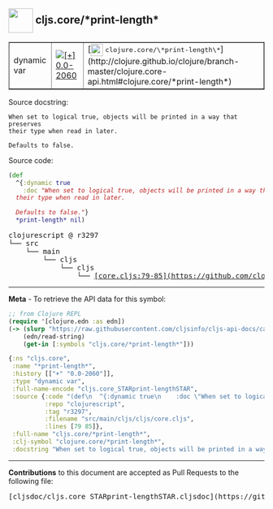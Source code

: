 ## <img width="48px" valign="middle" src="http://i.imgur.com/Hi20huC.png"> cljs.core/\*print-length\*

 <table border="1">
<tr>

<td>dynamic var</td>
<td><a href="https://github.com/cljsinfo/cljs-api-docs/tree/0.0-2060"><img valign="middle" alt="[+] 0.0-2060" src="https://img.shields.io/badge/+-0.0--2060-lightgrey.svg"></a> </td>
<td>
[<img height="24px" valign="middle" src="http://i.imgur.com/1GjPKvB.png"> <samp>clojure.core/\*print-length\*</samp>](http://clojure.github.io/clojure/branch-master/clojure.core-api.html#clojure.core/*print-length*)
</td>
</tr>
</table>





Source docstring:

```
When set to logical true, objects will be printed in a way that preserves
their type when read in later.

Defaults to false.
```

Source code:

```clj
(def
  ^{:dynamic true
    :doc "When set to logical true, objects will be printed in a way that preserves
  their type when read in later.

  Defaults to false."}
  *print-length* nil)
```

 <pre>
clojurescript @ r3297
└── src
    └── main
        └── cljs
            └── cljs
                └── <ins>[core.cljs:79-85](https://github.com/clojure/clojurescript/blob/r3297/src/main/cljs/cljs/core.cljs#L79-L85)</ins>
</pre>


---

__Meta__ - To retrieve the API data for this symbol:

```clj
;; from Clojure REPL
(require '[clojure.edn :as edn])
(-> (slurp "https://raw.githubusercontent.com/cljsinfo/cljs-api-docs/catalog/cljs-api.edn")
    (edn/read-string)
    (get-in [:symbols "cljs.core/*print-length*"]))
```

```clj
{:ns "cljs.core",
 :name "*print-length*",
 :history [["+" "0.0-2060"]],
 :type "dynamic var",
 :full-name-encode "cljs.core_STARprint-lengthSTAR",
 :source {:code "(def\n  ^{:dynamic true\n    :doc \"When set to logical true, objects will be printed in a way that preserves\n  their type when read in later.\n\n  Defaults to false.\"}\n  *print-length* nil)",
          :repo "clojurescript",
          :tag "r3297",
          :filename "src/main/cljs/cljs/core.cljs",
          :lines [79 85]},
 :full-name "cljs.core/*print-length*",
 :clj-symbol "clojure.core/*print-length*",
 :docstring "When set to logical true, objects will be printed in a way that preserves\ntheir type when read in later.\n\nDefaults to false."}

```

---

__Contributions__ to this document are accepted as Pull Requests to the following file:

 <pre>
[cljsdoc/cljs.core_STARprint-lengthSTAR.cljsdoc](https://github.com/cljsinfo/cljs-api-docs/blob/master/cljsdoc/cljs.core_STARprint-lengthSTAR.cljsdoc)
</pre>

